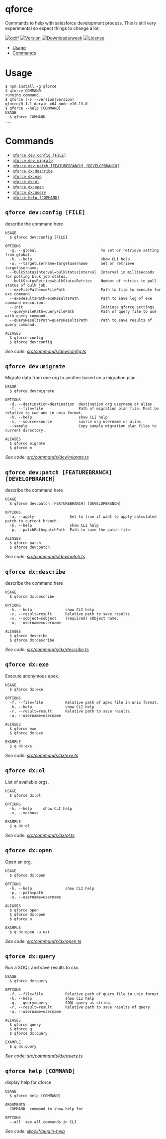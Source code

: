 qforce
=

Commands to help with salesforce development process. This is still very experimental so expect things to change a lot.

[![oclif](https://img.shields.io/badge/cli-oclif-brightgreen.svg)](https://oclif.io)
[![Version](https://img.shields.io/npm/v/q.svg)](https://npmjs.org/package/q)
[![Downloads/week](https://img.shields.io/npm/dw/q.svg)](https://npmjs.org/package/q)
[![License](https://img.shields.io/npm/l/q.svg)](https://github.com/qislam/q/blob/master/package.json)

<!-- toc -->
* [Usage](#usage)
* [Commands](#commands)
<!-- tocstop -->
# Usage
<!-- usage -->
```sh-session
$ npm install -g qforce
$ qforce COMMAND
running command...
$ qforce (-v|--version|version)
qforce/0.1.1 darwin-x64 node-v10.13.0
$ qforce --help [COMMAND]
USAGE
  $ qforce COMMAND
...
```
<!-- usagestop -->
# Commands
<!-- commands -->
* [`qforce dev:config [FILE]`](#qforce-devconfig-file)
* [`qforce dev:migrate`](#qforce-devmigrate)
* [`qforce dev:patch [FEATUREBRANCH] [DEVELOPBRANCH]`](#qforce-devpatch-featurebranch-developbranch)
* [`qforce dx:describe`](#qforce-dxdescribe)
* [`qforce dx:exe`](#qforce-dxexe)
* [`qforce dx:ol`](#qforce-dxol)
* [`qforce dx:open`](#qforce-dxopen)
* [`qforce dx:query`](#qforce-dxquery)
* [`qforce help [COMMAND]`](#qforce-help-command)

## `qforce dev:config [FILE]`

describe the command here

```
USAGE
  $ qforce dev:config [FILE]

OPTIONS
  -g, --global                             To set or retrieve setting from global.
  -h, --help                               show CLI help
  -u, --targetusername=targetusername      Set or retrieve targetusername.
  --bulkStatusInterval=bulkStatusInterval  Interval in milliseconds for polling bluk job status.
  --bulkStatusRetries=bulkStatusRetries    Number of retries to poll status of bulk job.
  --exeFilePath=exeFilePath                Path to file to execute for exe command.
  --exeResultsPath=exeResultsPath          Path to save log of exe command execution.
  --init                                   Initiate qforce settings.
  --queryFilePath=queryFilePath            Path of query file to use with query command.
  --queryResultsPath=queryResultsPath      Path to save results of query command.

ALIASES
  $ qforce config
  $ qforce dev:config
```

_See code: [src/commands/dev/config.ts](https://github.com/qislam/qforce/blob/v0.1.1/src/commands/dev/config.ts)_

## `qforce dev:migrate`

Migrate data from one org to another based on a migration plan.

```
USAGE
  $ qforce dev:migrate

OPTIONS
  -d, --destination=destination  destination org username or alias
  -f, --file=file                Path of migration plan file. Must be relative to cwd and in unix format.
  -h, --help                     show CLI help
  -s, --source=source            source org username or alias
  --sample                       Copy sample migration plan files to current directory.

ALIASES
  $ qforce migrate
  $ qforce m
```

_See code: [src/commands/dev/migrate.ts](https://github.com/qislam/qforce/blob/v0.1.1/src/commands/dev/migrate.ts)_

## `qforce dev:patch [FEATUREBRANCH] [DEVELOPBRANCH]`

describe the command here

```
USAGE
  $ qforce dev:patch [FEATUREBRANCH] [DEVELOPBRANCH]

OPTIONS
  -a, --apply                Set to true if want to apply calculated patch to current branch.
  -h, --help                 show CLI help
  -p, --patchPath=patchPath  Path to save the patch file.

ALIASES
  $ qforce patch
  $ qforce dev:patch
```

_See code: [src/commands/dev/patch.ts](https://github.com/qislam/qforce/blob/v0.1.1/src/commands/dev/patch.ts)_

## `qforce dx:describe`

describe the command here

```
USAGE
  $ qforce dx:describe

OPTIONS
  -h, --help               show CLI help
  -r, --result=result      Relative path to save results.
  -s, --sobject=sobject    (required) sObject name.
  -u, --username=username

ALIASES
  $ qforce describe
  $ qforce dx:describe
```

_See code: [src/commands/dx/describe.ts](https://github.com/qislam/qforce/blob/v0.1.1/src/commands/dx/describe.ts)_

## `qforce dx:exe`

Execute anonymous apex.

```
USAGE
  $ qforce dx:exe

OPTIONS
  -f, --file=file          Relative path of apex file in unix format.
  -h, --help               show CLI help
  -r, --result=result      Relative path to save results.
  -u, --username=username

ALIASES
  $ qforce exe
  $ qforce dx:exe

EXAMPLE
  $ q dx:exe
```

_See code: [src/commands/dx/exe.ts](https://github.com/qislam/qforce/blob/v0.1.1/src/commands/dx/exe.ts)_

## `qforce dx:ol`

List of available orgs.

```
USAGE
  $ qforce dx:ol

OPTIONS
  -h, --help     show CLI help
  -v, --verbose

EXAMPLE
  $ q dx:ol
```

_See code: [src/commands/dx/ol.ts](https://github.com/qislam/qforce/blob/v0.1.1/src/commands/dx/ol.ts)_

## `qforce dx:open`

Open an org.

```
USAGE
  $ qforce dx:open

OPTIONS
  -h, --help               show CLI help
  -p, --path=path
  -u, --username=username

ALIASES
  $ qforce open
  $ qforce dx:open
  $ qforce o

EXAMPLE
  $ q dx:open -u uat
```

_See code: [src/commands/dx/open.ts](https://github.com/qislam/qforce/blob/v0.1.1/src/commands/dx/open.ts)_

## `qforce dx:query`

Run a SOQL and save results to csv.

```
USAGE
  $ qforce dx:query

OPTIONS
  -f, --file=file          Relative path of query file in unix format.
  -h, --help               show CLI help
  -q, --query=query        SOQL query as string.
  -r, --result=result      Relative path to save results of query.
  -u, --username=username

ALIASES
  $ qforce query
  $ qforce q
  $ qforce dx:query

EXAMPLE
  $ q dx:query
```

_See code: [src/commands/dx/query.ts](https://github.com/qislam/qforce/blob/v0.1.1/src/commands/dx/query.ts)_

## `qforce help [COMMAND]`

display help for qforce

```
USAGE
  $ qforce help [COMMAND]

ARGUMENTS
  COMMAND  command to show help for

OPTIONS
  --all  see all commands in CLI
```

_See code: [@oclif/plugin-help](https://github.com/oclif/plugin-help/blob/v2.2.1/src/commands/help.ts)_
<!-- commandsstop -->
